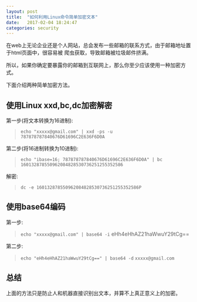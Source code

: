 ```yaml
---
layout: post
title:  "如何利用Linux命令简单加密文本"
date:   2017-02-04 18:24:47
categories: security
---
```


在web上无论企业还是个人网站，总会发布一些邮箱的联系方式，由于邮箱地址置于html页面中，很容易被
爬虫获取，导致邮箱被垃圾邮件挤满。

所以，如果你确定要暴露你的邮箱到互联网上，那么你至少应该使用一种加密方式。

下面介绍两种简单加密方法。

## 使用Linux xxd,bc,dc加密解密

第一步(将文本转换为16进制):

> `echo "xxxxx@gmail.com" | xxd -ps -u` 
> `787878787840676D61696C2E636F6D0A`

第二步(将16进制转换为10进制):

> `echo "ibase=16; 787878787840676D61696C2E636F6D0A" | bc`
> `160132878550962084828530736251255352586`


解密:

> `dc -e 160132878550962084828530736251255352586P`

## 使用base64编码

第一步: 

> `echo "xxxxx@gmail.com" | base64 -i`
> eHh4eHhAZ21haWwuY29tCg==

第二步:

> `echo "eHh4eHhAZ21haWwuY29tCg==" | base64 -d` 
> `xxxxx@gmail.com`

## 总结

上面的方法只是防止人和机器直接识别出文本，并算不上真正意义上的加密。
